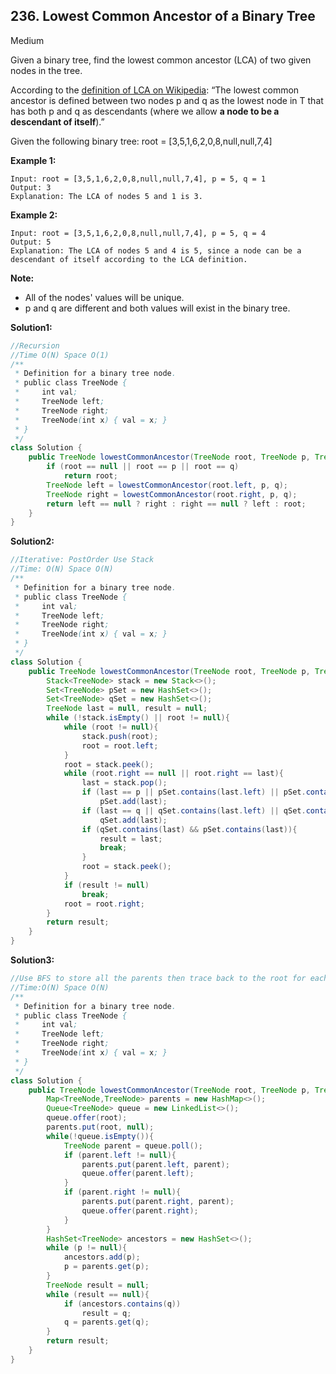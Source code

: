## 236. Lowest Common Ancestor of a Binary Tree

Medium

Given a binary tree, find the lowest common ancestor (LCA) of two given nodes in the tree.

According to the [definition of LCA on Wikipedia](https://en.wikipedia.org/wiki/Lowest_common_ancestor): “The lowest common ancestor is defined between two nodes p and q as the lowest node in T that has both p and q as descendants (where we allow **a node to be a descendant of itself**).”

Given the following binary tree:  root = [3,5,1,6,2,0,8,null,null,7,4]



 

**Example 1:**

```
Input: root = [3,5,1,6,2,0,8,null,null,7,4], p = 5, q = 1
Output: 3
Explanation: The LCA of nodes 5 and 1 is 3.
```

**Example 2:**

```
Input: root = [3,5,1,6,2,0,8,null,null,7,4], p = 5, q = 4
Output: 5
Explanation: The LCA of nodes 5 and 4 is 5, since a node can be a descendant of itself according to the LCA definition.
```

 

**Note:**

- All of the nodes' values will be unique.
- p and q are different and both values will exist in the binary tree.

**Solution1:**

```java
//Recursion
//Time O(N) Space O(1)
/**
 * Definition for a binary tree node.
 * public class TreeNode {
 *     int val;
 *     TreeNode left;
 *     TreeNode right;
 *     TreeNode(int x) { val = x; }
 * }
 */
class Solution {
    public TreeNode lowestCommonAncestor(TreeNode root, TreeNode p, TreeNode q) {
        if (root == null || root == p || root == q)
            return root;
        TreeNode left = lowestCommonAncestor(root.left, p, q);
        TreeNode right = lowestCommonAncestor(root.right, p, q);
        return left == null ? right : right == null ? left : root;
    }
}
```

**Solution2:**

```java
//Iterative: PostOrder Use Stack
//Time: O(N) Space O(N)
/**
 * Definition for a binary tree node.
 * public class TreeNode {
 *     int val;
 *     TreeNode left;
 *     TreeNode right;
 *     TreeNode(int x) { val = x; }
 * }
 */
class Solution {
    public TreeNode lowestCommonAncestor(TreeNode root, TreeNode p, TreeNode q) {
        Stack<TreeNode> stack = new Stack<>();
        Set<TreeNode> pSet = new HashSet<>();
        Set<TreeNode> qSet = new HashSet<>();
        TreeNode last = null, result = null;
        while (!stack.isEmpty() || root != null){
            while (root != null){
                stack.push(root);
                root = root.left;
            }
            root = stack.peek();
            while (root.right == null || root.right == last){
                last = stack.pop();
                if (last == p || pSet.contains(last.left) || pSet.contains(last.right))
                    pSet.add(last);
                if (last == q || qSet.contains(last.left) || qSet.contains(last.right))
                    qSet.add(last);
                if (qSet.contains(last) && pSet.contains(last)){
                    result = last;
                    break;
                }
                root = stack.peek();
            }
            if (result != null)
                break;
            root = root.right;
        }
        return result;
    }
}
```

**Solution3:**

```java
//Use BFS to store all the parents then trace back to the root for each node
//Time:O(N) Space O(N)
/**
 * Definition for a binary tree node.
 * public class TreeNode {
 *     int val;
 *     TreeNode left;
 *     TreeNode right;
 *     TreeNode(int x) { val = x; }
 * }
 */
class Solution {
    public TreeNode lowestCommonAncestor(TreeNode root, TreeNode p, TreeNode q) {
        Map<TreeNode,TreeNode> parents = new HashMap<>();
        Queue<TreeNode> queue = new LinkedList<>();
        queue.offer(root);
        parents.put(root, null);
        while(!queue.isEmpty()){
            TreeNode parent = queue.poll();
            if (parent.left != null){
                parents.put(parent.left, parent);
                queue.offer(parent.left);
            }
            if (parent.right != null){
                parents.put(parent.right, parent);
                queue.offer(parent.right);
            }
        }
        HashSet<TreeNode> ancestors = new HashSet<>();
        while (p != null){
            ancestors.add(p);
            p = parents.get(p);
        }
        TreeNode result = null;
        while (result == null){
            if (ancestors.contains(q))
                result = q;
            q = parents.get(q);
        }
        return result;
    }
}
```



